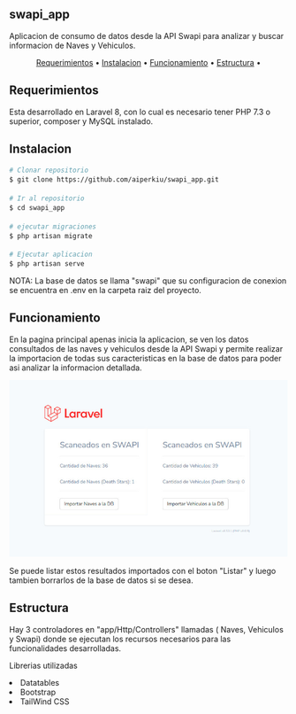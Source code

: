 ## swapi_app
Aplicacion de consumo de datos desde la API Swapi para analizar y buscar informacion de Naves y Vehiculos.

<p align="center">
  <a href="#Requerimientos">Requerimientos</a> •
  <a href="#Instalacion">Instalacion</a> •
  <a href="#funcionamiento">Funcionamiento</a> •
  <a href="#estructura">Estructura</a> •

</p>


## Requerimientos

Esta desarrollado en Laravel 8, con lo cual es necesario tener PHP 7.3 o superior, composer y MySQL instalado.

## Instalacion

```bash
# Clonar repositorio
$ git clone https://github.com/aiperkiu/swapi_app.git

# Ir al repositorio
$ cd swapi_app

# ejecutar migraciones
$ php artisan migrate

# Ejecutar aplicacion
$ php artisan serve
```

NOTA: La base de datos se llama "swapi" que su configuracion de conexion se encuentra en .env en la carpeta raiz del proyecto.

## Funcionamiento

En la pagina principal apenas inicia la aplicacion, se ven los datos consultados de las naves y vehiculos desde la API Swapi y permite realizar la importacion de todas sus caracteristicas en la base de datos para poder asi analizar la informacion detallada.

![Inicio](screenshots/inicio.jpg?raw=true)


Se puede listar estos resultados importados con el boton "Listar" y luego tambien borrarlos de la base de datos si se desea.

## Estructura

Hay 3 controladores en "app/Http/Controllers" llamadas ( Naves, Vehiculos y Swapi) donde se ejecutan los recursos necesarios para las funcionalidades desarrolladas.

Librerias utilizadas

<li>Datatables</li>
<li>Bootstrap</li>
<li>TailWind CSS</li>
